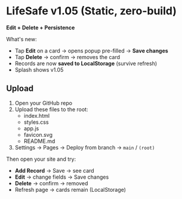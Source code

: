# LifeSafe v1.05 (Static, zero-build)

**Edit + Delete + Persistence**

What's new:
- Tap **Edit** on a card → opens popup pre-filled → **Save changes**
- Tap **Delete** → confirm → removes the card
- Records are now **saved to LocalStorage** (survive refresh)
- Splash shows v1.05

## Upload
1) Open your GitHub repo
2) Upload these files to the root:
   - index.html
   - styles.css
   - app.js
   - favicon.svg
   - README.md
3) Settings → Pages → Deploy from branch → `main` / `(root)`

Then open your site and try:
- **Add Record** → Save → see card
- **Edit** → change fields → Save changes
- **Delete** → confirm → removed
- Refresh page → cards remain (LocalStorage)

